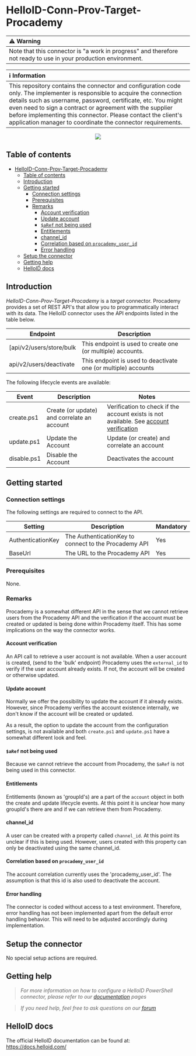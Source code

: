 
# HelloID-Conn-Prov-Target-Procademy

| :warning: Warning |
|:---------------------------|
| Note that this connector is "a work in progress" and therefore not ready to use in your production environment. |

| :information_source: Information |
|:---------------------------|
| This repository contains the connector and configuration code only. The implementer is responsible to acquire the connection details such as username, password, certificate, etc. You might even need to sign a contract or agreement with the supplier before implementing this connector. Please contact the client's application manager to coordinate the connector requirements. |

<p align="center">
  <img src="https://www.tools4ever.nl/connector-logos/procademy-logo.png">
</p>

## Table of contents

- [HelloID-Conn-Prov-Target-Procademy](#helloid-conn-prov-target-procademy)
  - [Table of contents](#table-of-contents)
  - [Introduction](#introduction)
  - [Getting started](#getting-started)
    - [Connection settings](#connection-settings)
    - [Prerequisites](#prerequisites)
    - [Remarks](#remarks)
      - [Account verification](#account-verification)
      - [Update account](#update-account)
      - [`$aRef` not being used](#aref-not-being-used)
      - [Entitlements](#entitlements)
      - [channel\_id](#channel_id)
      - [Correlation based on `procademy_user_id`](#correlation-based-on-procademy_user_id)
      - [Error handling](#error-handling)
  - [Setup the connector](#setup-the-connector)
  - [Getting help](#getting-help)
  - [HelloID docs](#helloid-docs)

## Introduction

_HelloID-Conn-Prov-Target-Procademy_ is a _target_ connector. Procademy provides a set of REST API's that allow you to programmatically interact with its data. The HelloID connector uses the API endpoints listed in the table below.

| Endpoint     | Description |
| ------------ | ----------- |
| [api/v2/users/store/bulk | This endpoint is used to create one (or multiple) accounts. |
| api/v2/users/deactivate | This endpoint is used to deactivate one (or multiple) accounts |

The following lifecycle events are available:

| Event  | Description | Notes |
|---	 |---	|---	|
| create.ps1 | Create (or update) and correlate an account | Verification to check if the account exists is not available. See [account verification](#Account-verification) |
| update.ps1 | Update the Account | Update (or create) and correlate an account | Verification to check if the account exists is not available. See [account verification](#Account-verification)  |
| disable.ps1 | Disable the Account | Deactivates the account  |

## Getting started

### Connection settings

The following settings are required to connect to the API.

| Setting | Description| Mandatory |
| ------------ | -----------| ----------- |
| AuthenticationKey | The AuthenticationKey to connect to the Procademy API | Yes |
| BaseUrl | The URL to the Procademy API | Yes |

### Prerequisites

None.

### Remarks

Procademy is a somewhat different API in the sense that we cannot retrieve users from the Procademy API and the verification if the account must be created or updated is being done within Procademy itself. This has some implications on the way the connector works.

#### Account verification

 An API call to retrieve a user account is not available. When a user account is created, (send to the 'bulk' endpoint) Procademy uses the `external_id` to verify if the user account already exists. If not, the account will be created or otherwise updated.

#### Update account

Normally we offer the possibility to update the account if it already exists. However, since Procademy verifies the account existence internally, we don't know if the account will be created or updated.

As a result, the option to update the account from the configuration settings, is not available and both `create.ps1` and `update.ps1` have a somewhat different look and feel.

#### `$aRef` not being used

Because we cannot retrieve the account from Procademy, the `$aRef` is not being used in this connector.

#### Entitlements

Entitlements (known as 'groupId's) are a part of the `account` object in both the create and update lifecycle events. At this point it is unclear how many groupId's there are and if we can retrieve them from Procademy.

#### channel_id

A user can be created with a property called `channel_id`. At this point its unclear if this is being used. However, users created with this property can only be deactivated using the same channel_id.

#### Correlation based on `procademy_user_id`

The account correlation currently uses the 'procademy_user_id'. The assumption is that this id is also used to deactivate the account.

#### Error handling

The connector is coded without access to a test environment. Therefore, error handling has not been implemented apart from the default error handling behavior. This will need to be adjusted accordingly during implementation.

## Setup the connector

No special setup actions are required.

## Getting help

> _For more information on how to configure a HelloID PowerShell connector, please refer to our [documentation](https://docs.helloid.com/hc/en-us/articles/360012558020-Configure-a-custom-PowerShell-target-system) pages_

> _If you need help, feel free to ask questions on our [forum](https://forum.helloid.com)_

## HelloID docs

The official HelloID documentation can be found at: https://docs.helloid.com/
